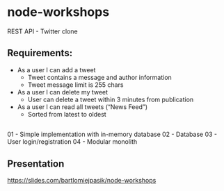 # node-workshops

REST API - Twitter clone

## Requirements:
- As a user I can add a tweet
  - Tweet contains a message and author information
  - Tweet message limit is 255 chars
- As a user I can delete my tweet
  - User can delete a tweet within 3 minutes from publication
- As a user I can read all tweets (“News Feed”)
  - Sorted from latest to oldest
 
##

01 - Simple implementation with in-memory database
02 - Database
03 - User login/registration
04 - Modular monolith

## Presentation

https://slides.com/bartlomiejpasik/node-workshops
